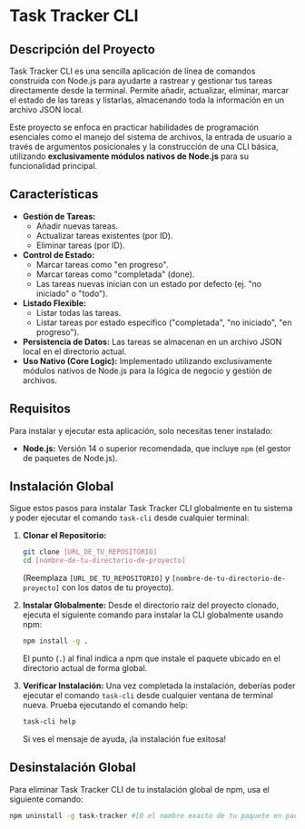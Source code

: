# Task Tracker CLI

## Descripción del Proyecto

Task Tracker CLI es una sencilla aplicación de línea de comandos construida con Node.js para ayudarte a rastrear y gestionar tus tareas directamente desde la terminal. Permite añadir, actualizar, eliminar, marcar el estado de las tareas y listarlas, almacenando toda la información en un archivo JSON local.

Este proyecto se enfoca en practicar habilidades de programación esenciales como el manejo del sistema de archivos, la entrada de usuario a través de argumentos posicionales y la construcción de una CLI básica, utilizando **exclusivamente módulos nativos de Node.js** para su funcionalidad principal.

## Características

* **Gestión de Tareas:**
    * Añadir nuevas tareas.
    * Actualizar tareas existentes (por ID).
    * Eliminar tareas (por ID).
* **Control de Estado:**
    * Marcar tareas como "en progreso".
    * Marcar tareas como "completada" (done).
    * Las tareas nuevas inician con un estado por defecto (ej. "no iniciado" o "todo").
* **Listado Flexible:**
    * Listar todas las tareas.
    * Listar tareas por estado específico ("completada", "no iniciado", "en progreso").
* **Persistencia de Datos:** Las tareas se almacenan en un archivo JSON local en el directorio actual.
* **Uso Nativo (Core Logic):** Implementado utilizando exclusivamente módulos nativos de Node.js para la lógica de negocio y gestión de archivos.

## Requisitos

Para instalar y ejecutar esta aplicación, solo necesitas tener instalado:

* **Node.js:** Versión 14 o superior recomendada, que incluye `npm` (el gestor de paquetes de Node.js).

## Instalación Global

Sigue estos pasos para instalar Task Tracker CLI globalmente en tu sistema y poder ejecutar el comando `task-cli` desde cualquier terminal:

1.  **Clonar el Repositorio:**
    ```bash
    git clone [URL_DE_TU_REPOSITORIO]
    cd [nombre-de-tu-directorio-de-proyecto]
    ```
    (Reemplaza `[URL_DE_TU_REPOSITORIO]` y `[nombre-de-tu-directorio-de-proyecto]` con los datos de tu proyecto).

2.  **Instalar Globalmente:**
    Desde el directorio raíz del proyecto clonado, ejecuta el siguiente comando para instalar la CLI globalmente usando npm:
    ```bash
    npm install -g .
    ```
    El punto (`.`) al final indica a npm que instale el paquete ubicado en el directorio actual de forma global.

3.  **Verificar Instalación:**
    Una vez completada la instalación, deberías poder ejecutar el comando `task-cli` desde cualquier ventana de terminal nueva. Prueba ejecutando el comando help:
    ```bash
    task-cli help
    ```
    Si ves el mensaje de ayuda, ¡la instalación fue exitosa!

## Desinstalación Global

Para eliminar Task Tracker CLI de tu instalación global de npm, usa el siguiente comando:

```bash
npm uninstall -g task-tracker #[O el nombre exacto de tu paquete en package.json]